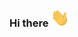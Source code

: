 ### Hi there <img src="https://raw.githubusercontent.com/fru2/fru2/main/assets/wave.gif" width="30px">

<!-- - 🌱 I’m currently learning - Kotlin  -->

<!--
**fru2/fru2** is a ✨ _special_ ✨ repository because its `README.md` (this file) appears on your GitHub profile.t

Here are some ideas to get you started:

- 🔭 I’m currently working on ...
- ...
- 👯 I’m looking to collaborate on ...
- 🤔 I’m looking for help with ...
- 💬 Ask me about ...
- 📫 How to reach me: ...
- 😄 Pronouns: ...
- ⚡ Fun fact: ...
-->

<!-- ### 📈 GitHub Stats -->

<!-- [![Fru2's github stats](https://github-readme-stats.wasabeef.vercel.app/api?username=fru2&count_private=true&include_all_commits=true&show_icons=true&line_height=21&show_icons=true&theme=vue&hide_border=true)](https://github.com/anuraghazra/github-readme-stats) -->
<!-- [![Top Langs](https://github-readme-stats.vercel.app/api/top-langs/?username=fru2&show_icons=true&layout=compact&theme=vue&hide_border=true)](https://github.com/anuraghazra/github-readme-stats) -->

